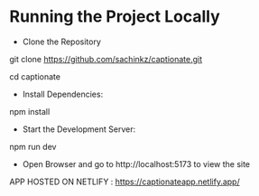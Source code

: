 # Running the Project Locally
- Clone the Repository

git clone https://github.com/sachinkz/captionate.git

cd captionate

- Install Dependencies:

npm install

- Start the Development Server:

npm run dev

- Open Browser and go to http://localhost:5173 to view the site


APP HOSTED ON NETLIFY : https://captionateapp.netlify.app/
